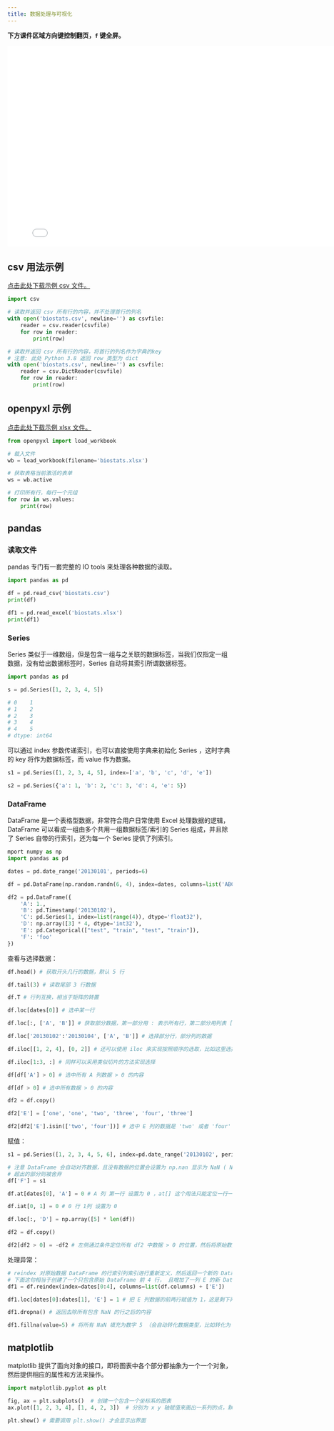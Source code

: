 ```yaml
---
title: 数据处理与可视化
---
```


**下方课件区域方向键控制翻页，`f` 键全屏。**

<iframe src="slideshow.html" frameborder=0 width=800 height=450></iframe>

## csv 用法示例

[点击此处下载示例 csv 文件。](biostats.csv)

```python
import csv

# 读取并返回 csv 所有行的内容，并不处理首行的列名
with open('biostats.csv', newline='') as csvfile:
    reader = csv.reader(csvfile)
    for row in reader:
        print(row)

# 读取并返回 csv 所有行的内容，将首行的列名作为字典的key
# 注意: 此处 Python 3.8 返回 row 类型为 dict
with open('biostats.csv', newline='') as csvfile:
    reader = csv.DictReader(csvfile)
    for row in reader:
        print(row)
```

## openpyxl 示例

[点击此处下载示例 xlsx 文件。](biostats.xlsx)

```python
from openpyxl import load_workbook

# 载入文件
wb = load_workbook(filename='biostats.xlsx')

# 获取表格当前激活的表单
ws = wb.active

# 打印所有行，每行一个元组
for row in ws.values:
    print(row)
```

## pandas

### 读取文件

pandas 专门有一套完整的 IO tools 来处理各种数据的读取。

```python
import pandas as pd

df = pd.read_csv('biostats.csv')
print(df)

df1 = pd.read_excel('biostats.xlsx')
print(df1)
```

### Series

Series 类似于一维数组，但是包含一组与之关联的数据标签，当我们仅指定一组数据，没有给出数据标签时，Series 自动将其索引所谓数据标签。

```python
import pandas as pd

s = pd.Series([1, 2, 3, 4, 5])

# 0    1
# 1    2
# 2    3
# 3    4
# 4    5
# dtype: int64
```

可以通过 index 参数传递索引，也可以直接使用字典来初始化 Series ，这时字典的 key 将作为数据标签，而 value 作为数据。

```python
s1 = pd.Series([1, 2, 3, 4, 5], index=['a', 'b', 'c', 'd', 'e'])

s2 = pd.Series({'a': 1, 'b': 2, 'c': 3, 'd': 4, 'e': 5})
```

### DataFrame

DataFrame 是一个表格型数据，非常符合用户日常使用 Excel 处理数据的逻辑，DataFrame 可以看成一组由多个共用一组数据标签/索引的 Series 组成，并且除了 Series 自带的行索引，还为每一个 Series 提供了列索引。

```python
mport numpy as np
import pandas as pd

dates = pd.date_range('20130101', periods=6)

df = pd.DataFrame(np.random.randn(6, 4), index=dates, columns=list('ABCD'))

df2 = pd.DataFrame({
    'A': 1.,
    'B': pd.Timestamp('20130102'),
    'C': pd.Series(1, index=list(range(4)), dtype='float32'),
    'D': np.array([3] * 4, dtype='int32'),
    'E': pd.Categorical(["test", "train", "test", "train"]),
    'F': 'foo'
})
```

查看与选择数据：

```python
df.head() # 获取开头几行的数据，默认 5 行

df.tail(3) # 读取尾部 3 行数据

df.T # 行列互换，相当于矩阵的转置

df.loc[dates[0]] # 选中某一行

df.loc[:, ['A', 'B']] # 获取部分数据，第一部分用 : 表示所有行，第二部分用列表 ['A', 'B'] 表示仅这两列

df.loc['20130102':'20130104', ['A', 'B']] # 选择部分行，部分列的数据

df.iloc[[1, 2, 4], [0, 2]] # 还可以使用 iloc 来实现按照顺序的选取，比如这里选择 1 2 4 行 0 2 列的数据

df.iloc[1:3, :] # 同样可以采用类似切片的方法实现选择

df[df['A'] > 0] # 选中所有 A 列数据 > 0 的内容

df[df > 0] # 选中所有数据 > 0 的内容

df2 = df.copy()

df2['E'] = ['one', 'one', 'two', 'three', 'four', 'three']

df2[df2['E'].isin(['two', 'four'])] # 选中 E 列的数据是 'two' 或者 'four' 的内容
```

赋值：

```python
s1 = pd.Series([1, 2, 3, 4, 5, 6], index=pd.date_range('20130102', periods=6))

# 注意 DataFrame 会自动对齐数据，且没有数据的位置会设置为 np.nan 显示为 NaN ( Not a Number)
# 超出的部分则被舍弃
df['F'] = s1

df.at[dates[0], 'A'] = 0 # A 列 第一行 设置为 0 ，at[] 这个用法只能定位一行一列，不能切片

df.iat[0, 1] = 0 # 0 行 1列 设置为 0

df.loc[:, 'D'] = np.array([5] * len(df))

df2 = df.copy()

df2[df2 > 0] = -df2 # 左侧通过条件定位所有 df2 中数据 > 0 的位置，然后将原始数据对应的负数进行赋值
```

处理异常：

```python
# reindex 对原始数据 DataFrame 的行索引列索引进行重新定义，然后返回一个新的 DataFrame 对象
# 下面这句相当于创建了一个只包含原始 DataFrame 前 4 行， 且增加了一列 E 的新 DataFrame
df1 = df.reindex(index=dates[0:4], columns=list(df.columns) + ['E'])

df1.loc[dates[0]:dates[1], 'E'] = 1 # 把 E 列数据的前两行赋值为 1，这是剩下两行没有数据，所以为 NaN

df1.dropna() # 返回去除所有包含 NaN 的行之后的内容

df1.fillna(value=5) # 将所有 NaN 填充为数字 5 （会自动转化数据类型，比如转化为 float64
```

## matplotlib

matplotlib 提供了面向对象的接口，即将图表中各个部分都抽象为一个一个对象，然后提供相应的属性和方法来操作。

```python
import matplotlib.pyplot as plt

fig, ax = plt.subplots()  # 创建一个包含一个坐标系的图表
ax.plot([1, 2, 3, 4], [1, 4, 2, 3])  # 分别为 x y 轴赋值来画出一系列的点，默认用折线图来展示

plt.show() # 需要调用 plt.show() 才会显示出界面
```
